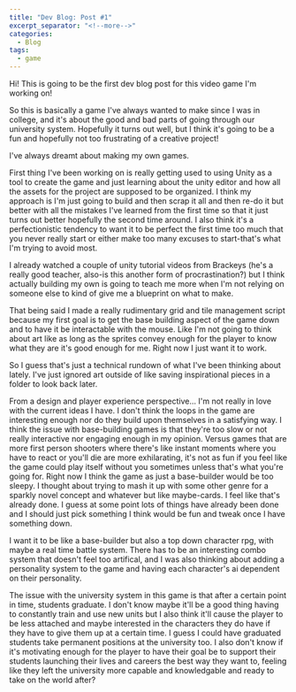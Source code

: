 ```yaml
---
title: "Dev Blog: Post #1"
excerpt_separator: "<!--more-->"
categories:
  - Blog
tags:
  - game
---
```


Hi! This is going to be the first dev blog post for this video game I'm working on! 

So this is basically a game I've always wanted to make since I was in college, and it's about the good and bad parts of going through our university system. Hopefully it turns out well, but I think it's going to be a fun and hopefully not too frustrating of a creative project! 

I've always dreamt about making my own games.

First thing I've been working on is really getting used to using Unity as a tool to create the game and just learning about the unity editor and how all the assets for the project are supposed to be organized. I think my approach is I'm just going to build and then scrap it all and then re-do it but better with all the mistakes I've learned from the first time so that it just turns out better hopefully the second time around. I also think it's a perfectionistic tendency to want it to be perfect the first time too much that you never really start or either make too many excuses to start-that's what I'm trying to avoid most. 

I already watched a couple of unity tutorial videos from Brackeys (he's a really good teacher, also-is this another form of procrastination?) but I think actually building my own is going to teach me more when I'm not relying on someone else to kind of give me a blueprint on what to make.

That being said I made a really rudimentary grid and tile management script because my first goal is to get the base building aspect of the game down and to have it be interactable with the mouse. Like I'm not going to think about art like as long as the sprites convey enough for the player to know what they are it's good enough for me. Right now I just want it to work. 

So I guess that's just a technical rundown of what I've been thinking about lately. I've just ignored art outside of like saving inspirational pieces in a folder to look back later.

From a design and player experience perspective... I'm not really in love with the current ideas I have. I don't think the loops in the game are interesting enough nor do they build upon themselves in a satisfying way. I think the issue with base-building games is that they're too slow or not really interactive nor engaging enough in my opinion. Versus games that are more first person shooters where there's like instant moments where you have to react or you'll die are more exhilarating, it's not as fun if you feel like the game could play itself without you sometimes unless that's what you're going for. Right now I think the game as just a base-builder would be too sleepy. I thought about trying to mash it up with some other genre for a sparkly novel concept and whatever but like maybe-cards. I feel like that's already done. I guess at some point lots of things have already been done and I should just pick something I think would be fun and tweak once I have something down.

I want it to be like a base-builder but also a top down character rpg, with maybe a real time battle system. There has to be an interesting combo system that doesn't feel too artifical, and I was also thinking about adding a personality system to the game and having each character's ai dependent on their personality.

The issue with the university system in this game is that after a certain point in time, students graduate. I don't know maybe it'll be a good thing having to constantly train and use new units but I also think it'll cause the player to be less attached and maybe interested in the characters they do have if they have to give them up at a certain time. I guess I could have graduated students take permanent positions at the university too. I also don't know if it's motivating enough for the player to have their goal be to support their students launching their lives and careers the best way they want to, feeling like they left the university more capable and knowledgable and ready to take on the world after?
